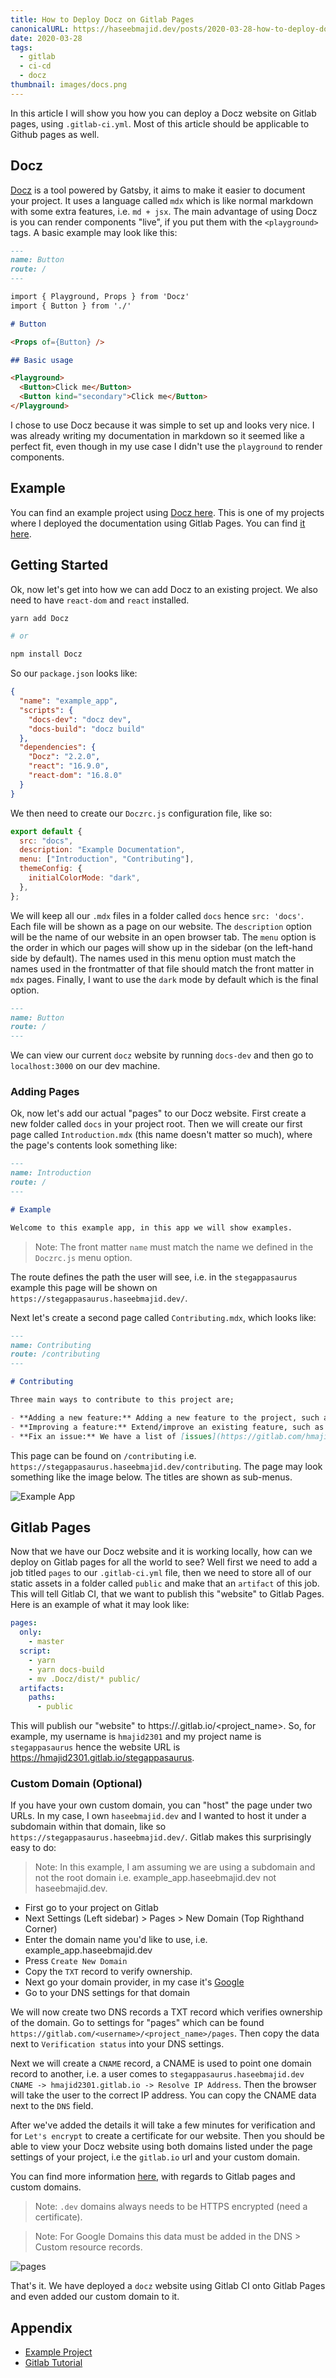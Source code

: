 ```yaml
---
title: How to Deploy Docz on Gitlab Pages
canonicalURL: https://haseebmajid.dev/posts/2020-03-28-how-to-deploy-docz-on-gitlab-pages/
date: 2020-03-28
tags:
  - gitlab
  - ci-cd
  - docz
thumbnail: images/docs.png
---
```

In this article I will show you how you can deploy a Docz website on Gitlab pages, using `.gitlab-ci.yml`.
Most of this article should be applicable to Github pages as well.

## Docz

[Docz](https://www.Docz.site/) is a tool powered by Gatsby, it aims to make it easier to document your project.
It uses a language called `mdx` which is like normal markdown with some extra features, i.e. `md + jsx`. The main
advantage of using Docz is you can render components "live", if you put them with the `<playground>` tags. A basic
example may look like this:

```md
---
name: Button
route: /
---

import { Playground, Props } from 'Docz'
import { Button } from './'

# Button

<Props of={Button} />

## Basic usage

<Playground>
  <Button>Click me</Button>
  <Button kind="secondary">Click me</Button>
</Playground>
```

I chose to use Docz because it was simple to set up and looks very nice. I was already writing my documentation
in markdown so it seemed like a perfect fit, even though in my use case I didn't use the `playground` to render
components.

## Example

You can find an example project using [Docz here](https://gitlab.com/hmajid2301/stegappasaurus/-/tree/release/1.0.2/).
This is one of my projects where I deployed the documentation using Gitlab Pages. You can
find [it here](https://stegappasaurus.haseebmajid.dev/).

## Getting Started

Ok, now let's get into how we can add Docz to an existing project. We also need to have `react-dom` and `react`
installed.

```bash
yarn add Docz

# or

npm install Docz
```

So our `package.json` looks like:

```json
{
  "name": "example_app",
  "scripts": {
    "docs-dev": "docz dev",
    "docs-build": "docz build"
  },
  "dependencies": {
    "Docz": "2.2.0",
    "react": "16.9.0",
    "react-dom": "16.8.0"
  }
}
```

We then need to create our `Doczrc.js` configuration file, like so:

```js
export default {
  src: "docs",
  description: "Example Documentation",
  menu: ["Introduction", "Contributing"],
  themeConfig: {
    initialColorMode: "dark",
  },
};
```

We will keep all our `.mdx` files in a folder called `docs` hence `src: 'docs'`. Each file will be shown as a page on
our website. The `description` option will be the name of our website in an open browser tab. The `menu` option is
the order in which our pages will show up in the sidebar (on the left-hand side by default). The names used in this
menu option must match the names used in the frontmatter of that file should match the front matter in `mdx` pages.
Finally, I want to use the `dark` mode by default which is the final option.

```md
---
name: Button
route: /
---
```

We can view our current `docz` website by running `docs-dev` and then go to `localhost:3000` on our dev machine.

### Adding Pages

Ok, now let's add our actual "pages" to our Docz website. First create a new folder called `docs` in your project root.
Then we will create our first page called `Introduction.mdx` (this name doesn't matter so much), where the page's contents
look something like:

```md
---
name: Introduction
route: /
---

# Example

Welcome to this example app, in this app we will show examples.
```

> Note: The front matter `name` must match the name we defined in the `Doczrc.js` menu option.

The route defines the path the user will see, i.e. in the `stegappasaurus` example this page will be shown on
`https://stegappasaurus.haseebmajid.dev/`.

Next let's create a second page called `Contributing.mdx`, which looks like:

```md
---
name: Contributing
route: /contributing
---

# Contributing

Three main ways to contribute to this project are;

- **Adding a new feature:** Adding a new feature to the project, such as allow encoding of audio files alongside images
- **Improving a feature:** Extend/improve an existing feature, such as a small UI change
- **Fix an issue:** We have a list of [issues](https://gitlab.com/hmajid2301/stegappasaurus/issues), or you can fix your issue.
```

This page can be found on `/contributing` i.e. `https://stegappasaurus.haseebmajid.dev/contributing`. The page may look
something like the image below. The titles are shown as sub-menus.

![Example App](images/docs.png)

## Gitlab Pages

Now that we have our Docz website and it is working locally, how can we deploy on Gitlab pages for all the world to see?
Well first we need to add a job titled `pages` to our `.gitlab-ci.yml` file, then we need to store all of our
static assets in a folder called `public` and make that an `artifact` of this job. This will tell Gitlab CI, that we
want to publish this "website" to Gitlab Pages. Here is an example of what it may look like:

```yaml
pages:
  only:
    - master
  script:
    - yarn
    - yarn docs-build
    - mv .Docz/dist/* public/
  artifacts:
    paths:
      - public
```

This will publish our "website" to https://<username>.gitlab.io/<project_name>. So, for example, my username is
`hmajid2301` and my project name is `stegappasaurus` hence the website URL is https://hmajid2301.gitlab.io/stegappasaurus.

### Custom Domain (Optional)

If you have your own custom domain, you can "host" the page under two URLs. In my case, I own `haseebmajid.dev` and I
wanted to host it under a subdomain within that domain, like so `https://stegappasaurus.haseebmajid.dev/`. Gitlab
makes this surprisingly easy to do:

> Note: In this example, I am assuming we are using a subdomain and not the root domain i.e. example_app.haseebmajid.dev not haseebmajid.dev.

- First go to your project on Gitlab
- Next Settings (Left sidebar) > Pages > New Domain (Top Righthand Corner)
- Enter the domain name you'd like to use, i.e. example_app.haseebmajid.dev
- Press `Create New Domain`
- Copy the `TXT` record to verify ownership.
- Next go your domain provider, in my case it's [Google](https://domains.google.com)
- Go to your DNS settings for that domain

We will now create two DNS records a TXT record which verifies ownership of the domain. Go to settings for "pages"
which can be found `https://gitlab.com/<username>/<project_name>/pages`. Then copy the data next to
`Verification status` into your DNS settings.

Next we will create a `CNAME` record, a CNAME is used to point one domain record to another, i.e. a user comes to
`stegappasaurus.haseebmajid.dev CNAME -> hmajid2301.gitlab.io -> Resolve IP Address`. Then the browser will take the
user to the correct IP address. You can copy the CNAME data next to the `DNS` field.

After we've added the details it will take a few minutes for verification and for `Let's encrypt` to create a certificate
for our website. Then you should be able to view your Docz website using both domains listed under the page settings
of your project, i.e the `gitlab.io` url and your custom domain.

You can find more information
[here](https://docs.gitlab.com/ee/user/project/pages/custom_domains_ssl_tls_certification/#3-set-up-dns-records-for-pages),
with regards to Gitlab pages and custom domains.

> Note: `.dev` domains always needs to be HTTPS encrypted (need a certificate).

> Note: For Google Domains this data must be added in the DNS > Custom resource records.

![pages](images/pages.png)

That's it. We have deployed a `docz` website using Gitlab CI onto Gitlab Pages and even added our custom domain to it.

## Appendix

- [Example Project](https://gitlab.com/hmajid2301/stegappasaurus/-/tree/release/1.0.2)
- [Gitlab Tutorial](https://docs.gitlab.com/ee/user/project/pages/custom_domains_ssl_tls_certification/#3-set-up-dns-records-for-pages)
